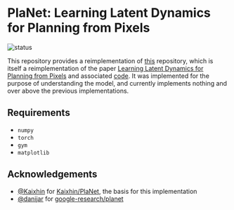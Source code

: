 # PlaNet: Learning Latent Dynamics for Planning from Pixels

![status](https://img.shields.io/badge/status-development-orange)

This repository provides a reimplementation of [this](https://github.com/Kaixhin/PlaNet) repository, which is itself a reimplementation of the paper [Learning Latent Dynamics for Planning from Pixels](https://arxiv.org/abs/1811.04551) and associated [code](https://github.com/google-research/planet). It was implemented for the purpose of understanding the model, and currently implements nothing and over above the previous implementations.

## Requirements

- `numpy`
- `torch`
- `gym`
- `matplotlib`

## Acknowledgements
- [@Kaixhin](https://github.com/Kaixhin) for [Kaixhin/PlaNet](https://github.com/Kaixhin/PlaNet), the basis for this implementation
- [@danijar](https://github.com/danijar) for [google-research/planet](https://github.com/google-research/planet)
